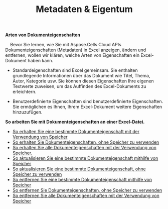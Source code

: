 ﻿---
title: Metadaten & Eigentum
second_title: Aspose.Cells Cloud Documen
type: docs
url: /de/metadata/
aliases: [/document-properties/,/working-with-document-properties/]
keywords: Get, delete, and update metadata from excel files
description: Aspose.Cells Cloud REST API unterstützt das Abrufen, Löschen und Aktualisieren von Metadaten aus Excel-Dateien. SDK unterstützt Arten von Entwicklungssprachen. Dazu gehören Android, C#, Go, Java, NodeJS, Perl, PHP, Python, Ruby und Swift
weight: 100
---
**Arten von Dokumenteigenschaften**

&nbsp;&nbsp;&nbsp;&nbsp;Bevor Sie lernen, wie Sie mit Aspose.Cells Cloud APIs Dokumenteigenschaften (Metadaten) in Excel anzeigen, ändern und entfernen, wollen wir klären, welche Arten von Eigenschaften ein Excel-Dokument haben kann.

- Standardeigenschaften sind Excel gemeinsam. Sie enthalten grundlegende Informationen über das Dokument wie Titel, Thema, Autor, Kategorie usw. Sie können diesen Eigenschaften Ihre eigenen Textwerte zuweisen, um das Auffinden des Excel-Dokuments zu erleichtern.

- Benutzerdefinierte Eigenschaften sind benutzerdefinierte Eigenschaften. Sie ermöglichen es Ihnen, Ihrem Excel-Dokument weitere Eigenschaften hinzuzufügen.


**So arbeiten Sie mit Dokumenteigenschaften an einer Excel-Datei.**

- [So erhalten Sie eine bestimmte Dokumenteigenschaft mit der Verwendung von Speicher](/cells/de/document-properties/get/)
- [So erhalten Sie Dokumenteigenschaften, ohne Speicher zu verwenden](/cells/de/metadata/get/)
- [So erhalten Sie alle Dokumenteigenschaften mit der Verwendung von Speicher.](/cells/de/document-properties/get-all/)
- [So aktualisieren Sie eine bestimmte Dokumenteigenschaft mithilfe von Speicher](/cells/de/document-properties/update/)
- [So aktualisieren Sie eine bestimmte Dokumenteigenschaft, ohne Speicher zu verwenden](/cells/de/metadata/update/)
- [So entfernen Sie eine bestimmte Dokumenteigenschaft mithilfe von Speicher](/cells/de/document-properties/delete/)
- [So entfernen Sie Dokumenteigenschaften, ohne Speicher zu verwenden](/cells/de/metadata/delete/)
- [So entfernen Sie alle Dokumenteigenschaften mit der Verwendung von Speicher](/cells/de/document-properties/clear/)
